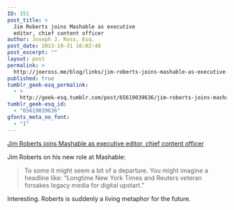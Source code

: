```yaml
---
ID: 151
post_title: >
  Jim Roberts joins Mashable as executive
  editor, chief content officer
author: Joseph J. Ross, Esq.
post_date: 2013-10-31 16:02:48
post_excerpt: ""
layout: post
permalink: >
  http://joeross.me/blog/links/jim-roberts-joins-mashable-as-executive-editor/
published: true
tumblr_geek-esq_permalink:
  - >
    http://geek-esq.tumblr.com/post/65619039636/jim-roberts-joins-mashable-as-executive-editor
tumblr_geek-esq_id:
  - "65619039636"
gfonts_meta_no_font:
  - "1"
---
```

<a href='http://mashable.com/2013/10/30/jim-roberts-mashable/'>Jim Roberts joins Mashable as executive editor, chief content officer</a><div class="link_description"><p>Jim Roberts on his new role at Mashable:</p>

<blockquote>
<p><span>To some it might seem a bit of a departure. You might imagine a headline like: &#8220;Longtime New York Times and Reuters veteran forsakes legacy media for digital upstart.&#8221;</span></p>
</blockquote>

<p><span>Interesting. Roberts is suddenly a living metaphor for the future.</span></p>

<p><span><br /></span></p></div>